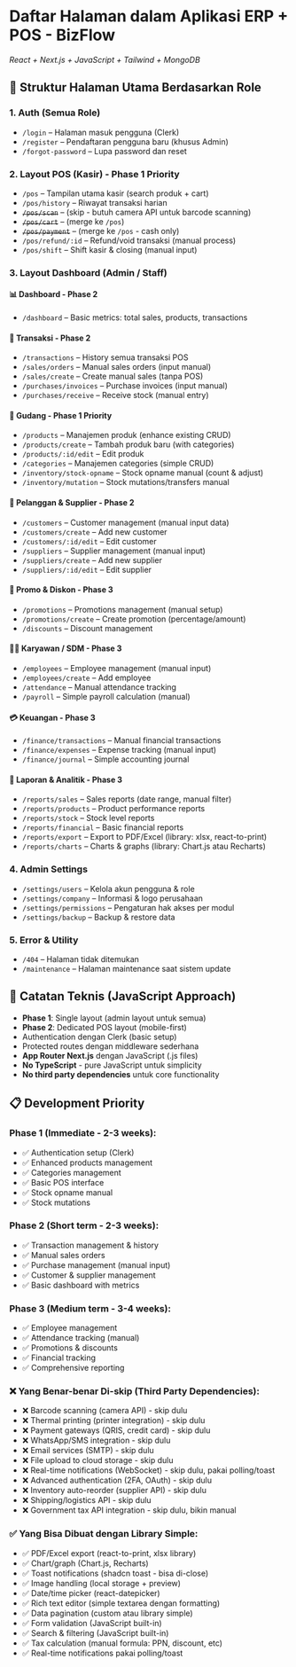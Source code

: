 # Daftar Halaman dalam Aplikasi ERP + POS - BizFlow

_React + Next.js + JavaScript + Tailwind + MongoDB_

## 📂 Struktur Halaman Utama Berdasarkan Role

### 1. Auth (Semua Role)

- `/login` – Halaman masuk pengguna (Clerk)
- `/register` – Pendaftaran pengguna baru (khusus Admin)
- `/forgot-password` – Lupa password dan reset

### 2. Layout POS (Kasir) - Phase 1 Priority

- `/pos` – Tampilan utama kasir (search produk + cart)
- `/pos/history` – Riwayat transaksi harian
- ~~`/pos/scan`~~ – (skip - butuh camera API untuk barcode scanning)
- ~~`/pos/cart`~~ – (merge ke `/pos`)
- ~~`/pos/payment`~~ – (merge ke `/pos` - cash only)
- `/pos/refund/:id` – Refund/void transaksi (manual process)
- `/pos/shift` – Shift kasir & closing (manual input)

### 3. Layout Dashboard (Admin / Staff)

#### 📊 Dashboard - Phase 2

- `/dashboard` – Basic metrics: total sales, products, transactions

#### 🧾 Transaksi - Phase 2

- `/transactions` – History semua transaksi POS
- `/sales/orders` – Manual sales orders (input manual)
- `/sales/create` – Create manual sales (tanpa POS)
- `/purchases/invoices` – Purchase invoices (input manual)
- `/purchases/receive` – Receive stock (manual entry)

#### 🏪 Gudang - Phase 1 Priority

- `/products` – Manajemen produk (enhance existing CRUD)
- `/products/create` – Tambah produk baru (with categories)
- `/products/:id/edit` – Edit produk
- `/categories` – Manajemen categories (simple CRUD)
- `/inventory/stock-opname` – Stock opname manual (count & adjust)
- `/inventory/mutation` – Stock mutations/transfers manual

#### 👥 Pelanggan & Supplier - Phase 2

- `/customers` – Customer management (manual input data)
- `/customers/create` – Add new customer
- `/customers/:id/edit` – Edit customer
- `/suppliers` – Supplier management (manual input)
- `/suppliers/create` – Add new supplier
- `/suppliers/:id/edit` – Edit supplier

#### 🎁 Promo & Diskon - Phase 3

- `/promotions` – Promotions management (manual setup)
- `/promotions/create` – Create promotion (percentage/amount)
- `/discounts` – Discount management

#### 🧑‍🎓 Karyawan / SDM - Phase 3

- `/employees` – Employee management (manual input)
- `/employees/create` – Add employee
- `/attendance` – Manual attendance tracking
- `/payroll` – Simple payroll calculation (manual)

#### 💳 Keuangan - Phase 3

- `/finance/transactions` – Manual financial transactions
- `/finance/expenses` – Expense tracking (manual input)
- `/finance/journal` – Simple accounting journal

#### 🌟 Laporan & Analitik - Phase 3

- `/reports/sales` – Sales reports (date range, manual filter)
- `/reports/products` – Product performance reports
- `/reports/stock` – Stock level reports
- `/reports/financial` – Basic financial reports
- `/reports/export` – Export to PDF/Excel (library: xlsx, react-to-print)
- `/reports/charts` – Charts & graphs (library: Chart.js atau Recharts)

### 4. Admin Settings

- `/settings/users` – Kelola akun pengguna & role
- `/settings/company` – Informasi & logo perusahaan
- `/settings/permissions` – Pengaturan hak akses per modul
- `/settings/backup` – Backup & restore data

### 5. Error & Utility

- `/404` – Halaman tidak ditemukan
- `/maintenance` – Halaman maintenance saat sistem update

## 🔧 Catatan Teknis (JavaScript Approach)

- **Phase 1**: Single layout (admin layout untuk semua)
- **Phase 2**: Dedicated POS layout (mobile-first)
- Authentication dengan Clerk (basic setup)
- Protected routes dengan middleware sederhana
- **App Router Next.js** dengan JavaScript (.js files)
- **No TypeScript** - pure JavaScript untuk simplicity
- **No third party dependencies** untuk core functionality

## 📋 Development Priority

### Phase 1 (Immediate - 2-3 weeks):

- ✅ Authentication setup (Clerk)
- ✅ Enhanced products management
- ✅ Categories management
- ✅ Basic POS interface
- ✅ Stock opname manual
- ✅ Stock mutations

### Phase 2 (Short term - 2-3 weeks):

- ✅ Transaction management & history
- ✅ Manual sales orders
- ✅ Purchase management (manual input)
- ✅ Customer & supplier management
- ✅ Basic dashboard with metrics

### Phase 3 (Medium term - 3-4 weeks):

- ✅ Employee management
- ✅ Attendance tracking (manual)
- ✅ Promotions & discounts
- ✅ Financial tracking
- ✅ Comprehensive reporting

### ❌ **Yang Benar-benar Di-skip (Third Party Dependencies):**

- ❌ Barcode scanning (camera API) - skip dulu
- ❌ Thermal printing (printer integration) - skip dulu
- ❌ Payment gateways (QRIS, credit card) - skip dulu
- ❌ WhatsApp/SMS integration - skip dulu
- ❌ Email services (SMTP) - skip dulu
- ❌ File upload to cloud storage - skip dulu
- ❌ Real-time notifications (WebSocket) - skip dulu, pakai polling/toast
- ❌ Advanced authentication (2FA, OAuth) - skip dulu
- ❌ Inventory auto-reorder (supplier API) - skip dulu
- ❌ Shipping/logistics API - skip dulu
- ❌ Government tax API integration - skip dulu, bikin manual

### ✅ **Yang Bisa Dibuat dengan Library Simple:**

- ✅ PDF/Excel export (react-to-print, xlsx library)
- ✅ Chart/graph (Chart.js, Recharts)
- ✅ Toast notifications (shadcn toast - bisa di-close)
- ✅ Image handling (local storage + preview)
- ✅ Date/time picker (react-datepicker)
- ✅ Rich text editor (simple textarea dengan formatting)
- ✅ Data pagination (custom atau library simple)
- ✅ Form validation (JavaScript built-in)
- ✅ Search & filtering (JavaScript built-in)
- ✅ Tax calculation (manual formula: PPN, discount, etc)
- ✅ Real-time notifications pakai polling/toast
